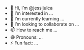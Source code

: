 - 👋 Hi, I’m @jessijulca
- 👀 I’m interested in ...
- 🌱 I’m currently learning ...
- 💞️ I’m looking to collaborate on ...
- 📫 How to reach me ...
- 😄 Pronouns: ...
- ⚡ Fun fact: ...

<!---
jessijulca/jessijulca is a ✨ special ✨ repository because its `README.md` (this file) appears on your GitHub profile.
You can click the Preview link to take a look at your changes.
--->
